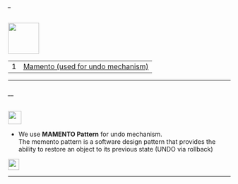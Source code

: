 ###### _

<img src="https://img.shields.io/badge/-Behavioural Patterns%20-blue" height=70px>


|     |             |
|:---:|:------------------------------| 
|  1  |[Mamento (used for undo mechanism)](#__)   | 



------------------------------------------------------------------------------------------------------------------------------------
###### __

<img src="https://img.shields.io/badge/-MAMENTO Pattern%20-blue" height=30px> 

* We use **MAMENTO Pattern** for undo mechanism. </br>
 The memento pattern is a software design pattern that provides the ability to restore an object to its previous state (UNDO via rollback)



[<img src="https://img.shields.io/badge/-Back to top%20-brown" height=25px>](#_)



------------------------------------------------------------------------------------------------------------------------------------
